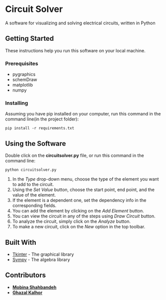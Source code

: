 # Circuit Solver

A software for visualizing and solving electrical circuits, written in Python

## Getting Started

These instructions help you run this software on your local machine.

### Prerequisites

* pygraphics
* schemDraw
* matplotlib
* numpy

### Installing

Assuming you have pip installed on your computer, run this command in the command line(in the project folder):

```
pip install -r requirements.txt
```

## Using the Software

Double click on the **circuitsolver.py** file, or run this command in the command line:

```
python circuitsolver.py
```

1. In the _Type_ drop-down menu, choose the type of the element you want to add to the circuit.
2. Using the _Set Value_ button, choose the start point, end point, and the value of the element.
3. If the element is a dependent one, set the dependency info in the corresponding fields.
4. You can add the element by clicking on the _Add Element_ button.
5. You can view the circuit in any of the steps using _Draw Circuit_ button.
6. To analyze the circuit, simply click on the _Analyze_ button.
7. To make a new circuit, click on the _New_ option in the top toolbar.

## Built With

* [Tkinter](https://github.com/python/cpython/tree/3.8/Lib/tkinter) - The graphical library
* [Sympy](https://www.sympy.org/en/index.html) - The algebra library

## Contributors

* [**Mobina Shahbandeh**](https://github.com/mobinashb)
* [**Ghazal Kalhor**](https://github.com/kalhorghazal)

